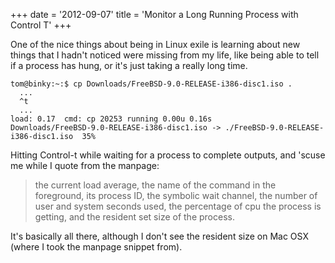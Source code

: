 +++
date = '2012-09-07'
title = 'Monitor a Long Running Process with Control T'
+++

One of the nice things about being in Linux exile is learning about
new things that I hadn't noticed were missing from my life, like
being able to tell if a process has hung, or it's just taking a
really long time.

    tom@binky:~:$ cp Downloads/FreeBSD-9.0-RELEASE-i386-disc1.iso .
      ...
      ^t
      ...
    load: 0.17  cmd: cp 20253 running 0.00u 0.16s
    Downloads/FreeBSD-9.0-RELEASE-i386-disc1.iso -> ./FreeBSD-9.0-RELEASE-i386-disc1.iso  35%

Hitting Control-t while waiting for a process to complete outputs,
and 'scuse me while I quote from the manpage:

> the current load average, the name of the command in the foreground,
> its process ID, the symbolic wait channel, the number of user and
> system seconds used, the percentage of cpu the process is getting,
> and the resident set size of the process.

It's basically all there, although I don't see the resident size on
Mac OSX (where I took the manpage snippet from).
